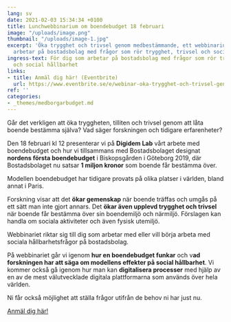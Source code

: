 ```yaml
---
lang: sv
date: 2021-02-03 15:34:34 +0100
title: Lunchwebbinarium om boendebudget 18 februari
image: "/uploads/image.png"
thumbnail: "/uploads/image-1.jpg"
excerpt: 'Öka trygghet och trivsel genom medbestämmande, ett webbinarium för dig som
  arbetar på bostadsbolag med frågor som rör trygghet, trivsel och social hållbarhet. '
ingress-text: För dig som arbetar på bostadsbolag med frågor som rör trygghet, trivsel
  och social hållbarhet
links:
- title: Anmäl dig här! (Eventbrite)
  url: https://www.eventbrite.se/e/webinar-oka-trygghet-och-trivsel-genom-medbestammande-biljetter-139652653847
ref: ''
categories:
- _themes/medborgarbudget.md
---
```

Går det verkligen att öka tryggheten, tilliten och trivsel genom att låta boende bestämma själva? Vad säger forskningen och tidigare erfarenheter?

Den 18 februari kl 12 presenterar vi på **Digidem Lab** vårt arbete med boendebudget och hur vi tillsammans med Bostadsbolaget designat **nordens första boendebudget** i Biskopsgården i Göteborg 2019, där Bostadsbolaget nu satsar **1 miljon kronor** som boende får bestämma över.

Modellen boendebudget har tidigare provats på olika platser i världen, bland annat i Paris.

Forskning visar att det **ökar gemenskap** när boende träffas och umgås på ett sätt man inte gjort annars. Det **ökar även upplevd trygghet och trivsel** när boende får bestämma över sin boendemiljö och närmiljö. Förslagen kan handla om sociala aktiviteter och även fysisk utemiljö.

Webbinariet riktar sig till dig som arbetar med eller vill börja arbeta med sociala hållbarhetsfrågor på bostadsbolag.

På webbinariet går vi igenom **hur en boendebudget funkar** och v**ad forskningen har att säga om modellens effekter på social hållbarhet**. Vi kommer också gå igenom hur man kan **digitalisera processer** med hjälp av en av de mest välutvecklade digitala plattformarna som används över hela världen.

Ni får också möjlighet att ställa frågor utifrån de behov ni har just nu.

[Anmäl dig här!](https://www.eventbrite.se/e/webinar-oka-trygghet-och-trivsel-genom-medbestammande-biljetter-139652653847 "Anmäl dig här!")
